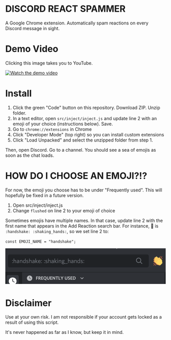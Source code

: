 # DISCORD REACT SPAMMER

A Google Chrome extension. Automatically spam reactions on every Discord message in sight.

# Demo Video

Clicking this image takes you to YouTube.

[![Watch the demo video](https://img.youtube.com/vi/Day6uASjhKE/maxresdefault.jpg)](https://www.youtube.com/watch?v=Day6uASjhKE)

# Install

1. Click the green "Code" button on this repository. Download ZIP. Unzip folder.
2. In a text editor, open `src/inject/inject.js` and update line 2 with an emoji of your choice (instructions below). Save.
3. Go to `chrome://extensions` in Chrome
4. Click "Developer Mode" (top right) so you can install custom extensions
5. Click "Load Unpacked" and select the unzipped folder from step 1.

Then, open Discord. Go to a channel. You should see a sea of emojis as soon as the chat loads.

# HOW DO I CHOOSE AN EMOJI?!?

For now, the emoji you choose has to be under "Frequently used". This will hopefully be fixed in a future version.

1. Open src/inject/inject.js
2. Change `flushed` on line 2 to your emoji of choice

Sometimes emojis have multiple names. In that case, update line 2 with the first name that appears in the Add Reaction search bar. For instance, 🤝 is `:handshake: :shaking_hands:`, so we set line 2 to:

`const EMOJI_NAME = "handshake";`

![alt text](https://github.com/ridoy/discord-react-spammer/blob/master/example.png?raw=true)

# Disclaimer

Use at your own risk. I am not responsible if your account gets locked as a result of using this script. 

It's never happened as far as I know, but keep it in mind.
